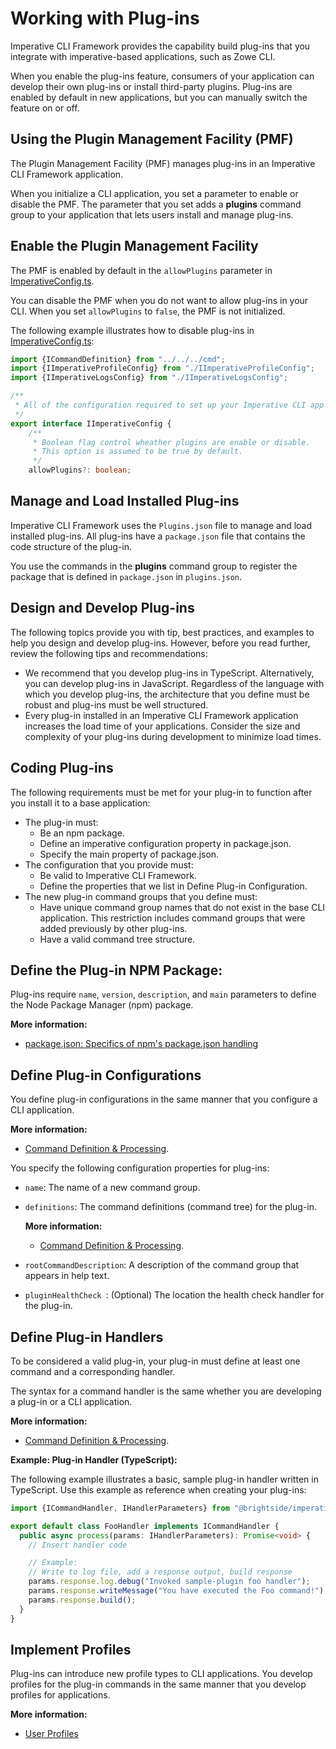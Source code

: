 # Working with Plug-ins

Imperative CLI Framework provides the capability build plug-ins that you integrate with imperative-based applications, such as Zowe CLI. 

When you enable the plug-ins feature, consumers of your application can develop their own plug-ins or install third-party plugins. Plug-ins are enabled by default in new applications, but you can manually switch the feature on or off.

## Using the Plugin Management Facility (PMF)

The Plugin Management Facility (PMF) manages plug-ins in an Imperative CLI Framework application.

When you initialize a CLI application, you set a parameter to enable or disable the PMF. The parameter that you set adds a **plugins** command group to your application that lets users install and manage plug-ins.

## Enable the Plugin Management Facility

The PMF is enabled by default in the `allowPlugins` parameter in [ImperativeConfig.ts](URL).

You can disable the PMF when you do not want to allow plug-ins in your CLI. When you set `allowPlugins` to `false`, the PMF is not initialized.

The following example illustrates how to disable plug-ins in [ImperativeConfig.ts](URL):

```typescript
import {ICommandDefinition} from "../../../cmd";
import {IImperativeProfileConfig} from "./IImperativeProfileConfig";
import {IImperativeLogsConfig} from "./IImperativeLogsConfig";

/**
 * All of the configuration required to set up your Imperative CLI app
 */
export interface IImperativeConfig {
    /**
     * Boolean flag control wheather plugins are enable or disable.
     * This option is assumed to be true by default.
     */
    allowPlugins?: boolean;
```
## Manage and Load Installed Plug-ins 

Imperative CLI Framework uses the `Plugins.json` file to manage and load installed plug-ins. All plug-ins have a `package.json` file that contains the code structure of the plug-in.

You use the commands in the **plugins** command group to register the package that is defined in `package.json` in `plugins.json`.

## Design and Develop Plug-ins

The following topics provide you with tip, best practices, and examples to help you design and develop plug-ins. However, before you read further, review the following tips and recommendations:

- We recommend that you develop plug-ins in TypeScript. Alternatively, you can develop plug-ins in JavaScript. Regardless of the language with which you develop plug-ins, the architecture that you define must be robust and plug-ins must be well structured.
- Every plug-in installed in an Imperative CLI Framework application increases the load time of your applications. Consider the size and complexity of your plug-ins during development to minimize load times.

## Coding Plug-ins

The following requirements must be met for your plug-in to function after you install it to a base application:

- The plug-in must:
    - Be an npm package.
    - Define an imperative configuration property in package.json.
    - Specify the main property of package.json.
- The configuration that you provide must:
    - Be valid to Imperative CLI Framework.
    - Define the properties that we list in Define Plug-in Configuration.
- The new plug-in command groups that you define must:
    - Have unique command group names that do not exist in the base CLI application. This restriction includes command groups that were added previously by other plug-ins.
    - Have a valid command tree structure.

## Define the Plug-in NPM Package:

Plug-ins require `name`, `version`, `description`, and `main` parameters to define the Node Package Manager (npm) package.

**More information:**
- [package.json: Specifics of npm's package.json handling](https://docs.npmjs.com/files/package.json)


## Define Plug-in Configurations

You define plug-in configurations in the same manner that you configure a CLI application.

**More information:**
- [Command Definition & Processing](URL).

You specify the following configuration properties for plug-ins:

- `name`: The name of a new command group.

- `definitions`: The command definitions (command tree) for the plug-in.
    
    **More information:**
    - [Command Definition & Processing](URL).

- `rootCommandDescription`: A description of the command group that appears in help text.
- `pluginHealthCheck `: (Optional) The location the health check handler for the plug-in.

## Define Plug-in Handlers

To be considered a valid plug-in, your plug-in must define at least one command and a corresponding handler.

The syntax for a command handler is the same whether you are developing a plug-in or a CLI application.

**More information:**
- [Command Definition & Processing](URL).

**Example: Plug-in Handler (TypeScript):**

The following example illustrates a basic, sample plug-in handler written in TypeScript. Use this example as reference when creating your plug-ins:

```typescript
import {ICommandHandler, IHandlerParameters} from "@brightside/imperative";

export default class FooHandler implements ICommandHandler {
  public async process(params: IHandlerParameters): Promise<void> {
    // Insert handler code

    // Example:
    // Write to log file, add a response output, build response
    params.response.log.debug("Invoked sample-plugin foo handler");
    params.response.writeMessage("You have executed the Foo command!");
    params.response.build();
  }
}
```
## Implement Profiles

Plug-ins can introduce new profile types to CLI applications. You develop profiles for the plug-in commands in the same manner that you develop profiles for applications. 

**More information:**
- [User Profiles](URL)
